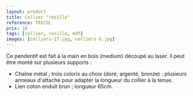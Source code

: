 ```yaml
---
layout: product
title: Collier "résille"
reference: TRICOL
prix: 16
tags: [collier, resille, mdf]
images: [colliers-27.jpg, colliers-8.jpg]
---
```

Ce pendentif est fait à la main en bois (medium) découpé au laser. Il peut être monté sur plusieurs supports :

- Chaîne métal ; trois coloris au choix (doré, argenté, bronze) ; plusieurs anneaux d'attache pour adapter la longueur du collier à la tenue. </li>
- Lien coton enduit brun ; longueur 65cm.